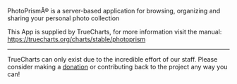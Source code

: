 PhotoPrismÂ® is a server-based application for browsing, organizing and sharing your personal photo collection

This App is supplied by TrueCharts, for more information visit the manual: https://truecharts.org/charts/stable/photoprism

---

TrueCharts can only exist due to the incredible effort of our staff.
Please consider making a [donation](https://truecharts.org/docs/about/sponsor) or contributing back to the project any way you can!
